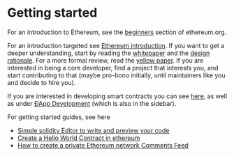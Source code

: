 # Getting started

For an introduction to Ethereum, see the [beginners](https://ethereum.org/beginners/) section of ethereum.org.


For an introduction targeted see [Ethereum introduction](./fundamentals/ethereum-introduction.md). If you want to get a deeper understanding, start by reading the [whitepaper](https://ethereum.org/whitepaper) and the [design rationale](./design-rationale.md). For a more formal review, read the [yellow paper](https://ethereum.github.io/yellowpaper/paper.pdf). If you are interested in being a core developer, find a project that interests you, and start contributing to that (maybe pro-bono initially, until maintainers like you and decide to hire you). 

If you are interested in developing smart contracts you can see [here](https://en.wikipedia.org/wiki/Ethereum#Programming_languages), as well as under [ÐApp Development](./dapp-development.md) (which is also in the sidebar).

For getting started guides, see here

* [Simple solidity Editor to write and preview your code](https://play.ethereum.org/play-editor/) 
* [Create a Hello World Contract in ethereum](https://www.ethereum.org/greeter)
* [How to create a private Ethereum network Comments Feed](https://omarmetwally.wordpress.com/2017/07/25/how-to-create-a-private-ethereum-network/)